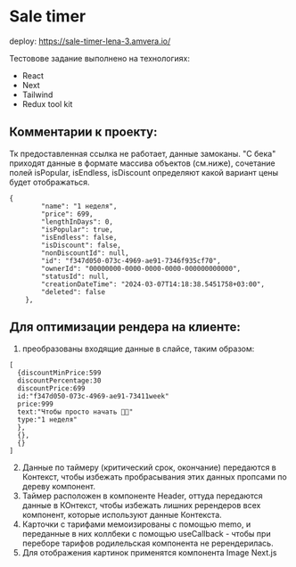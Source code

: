 
# Sale timer

deploy: https://sale-timer-lena-3.amvera.io/

Тестовове задание выполнено на технологиях:
- React
- Next
- Tailwind
- Redux tool kit

## Комментарии к проекту:
Тк предоставленная ссылка не работает, данные замоканы.
"С бека" приходят данные в формате массива объектов (см.ниже), сочетание полей isPopular, isEndless, isDiscount определяют какой вариант цены будет отображаться.

```
{
        "name": "1 неделя",
        "price": 699,
        "lengthInDays": 0,
        "isPopular": true,
        "isEndless": false,
        "isDiscount": false,
        "nonDiscountId": null,
        "id": "f347d050-073c-4969-ae91-7346f935cf70",
        "ownerId": "00000000-0000-0000-0000-000000000000",
        "statusId": null,
        "creationDateTime": "2024-03-07T14:18:38.5451758+03:00",
        "deleted": false
    },
```
## Для оптимизации рендера на клиенте:
1. преобразованы входящие данные в слайсе, таким образом:

```
[
  {discountMinPrice:599
  discountPercentage:30
  discountPrice:699
  id:"f347d050-073c-4969-ae91-73411week"
  price:999
  text:"Чтобы просто начать 👍🏻"
  type:"1 неделя"
  },
  {},
  {}
]

```
2. Данные по таймеру (критический срок, окончание) передаются в Контекст, чтобы избежать пробрасывания этих данных пропсами по дереву компонент.
3. Таймер расположен в компоненте Header,  оттуда передаются данные в КОнтекст, чтобы избежать лишних ререндеров всех компонент, которые используют данные Контекста.
4. Карточки с тарифами мемоизированы с помощью memo, и переданные в них коллбеки с помощью useCallback -  чтобы при переборе тарифов родилельская компонента не ререндерилась.
5. Для отображения картинок применятся компонента Image Next.js
